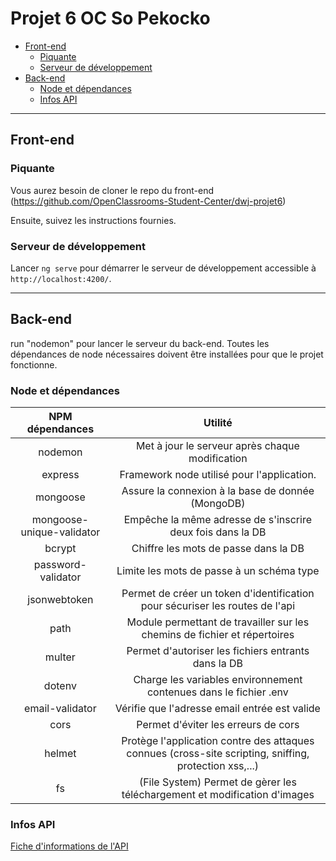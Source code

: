 # Projet 6 OC So Pekocko
  - [Front-end](#front-end)
    - [Piquante](#piquante)
    - [Serveur de développement](#serveur-de-développement)
  - [Back-end](#back-end)
    - [Node et dépendances](#node-et-dépendances)
    - [Infos API](#infos-api)
--------------------------------------------------------------------------------------------------------------------
## Front-end 

### Piquante

Vous aurez besoin de cloner le repo du front-end (https://github.com/OpenClassrooms-Student-Center/dwj-projet6)

Ensuite, suivez les instructions fournies.

### Serveur de développement

Lancer `ng serve` pour démarrer le serveur de développement accessible à `http://localhost:4200/`.

--------------------------------------------------------------------------------------------------------------------
## Back-end

run "nodemon" pour lancer le serveur du back-end. Toutes les dépendances de node nécessaires doivent être installées pour que le projet fonctionne.


### Node et dépendances 


| NPM dépendances                   | Utilité                                                                                                       |
|:---------------------------------:|:-------------------------------------------------------------------------------------------------------------:|
| nodemon                           |Met à jour le serveur après chaque modification                                                                |
| express                           |Framework node utilisé pour l'application.                                                                     |
| mongoose                          |Assure la connexion à la base de donnée (MongoDB)                                                              |
| mongoose-unique-validator         |Empêche la même adresse de s'inscrire deux fois dans la DB                                                     |
| bcrypt                            |Chiffre les mots de passe dans la DB                                                                           |
| password-validator                |Limite les mots de passe à un schéma type                                                                      |
| jsonwebtoken                      |Permet de créer un token d'identification pour sécuriser les routes de l'api                                   |
| path                              |Module permettant de travailler sur les chemins de fichier et répertoires                                      |
| multer                            |Permet d'autoriser les fichiers entrants dans la DB                                                            |
| dotenv                            |Charge les variables environnement contenues dans le fichier .env                                              |
| email-validator                   |Vérifie que l'adresse email entrée est valide                                                                  |
| cors                              |Permet d'éviter les erreurs de cors                                                                            |
| helmet                            |Protège l'application contre des attaques connues (cross-site scripting, sniffing, protection xss,...)         |
| fs                                |(File System) Permet de gèrer les téléchargement et modification d'images                                      |

### Infos API


 [Fiche d'informations de l'API](https://s3-eu-west-1.amazonaws.com/course.oc-static.com/projects/DWJ_FR_P6/Guidelines+API.pdf "Redirection sur le lien fournit par Openclassrooms")
